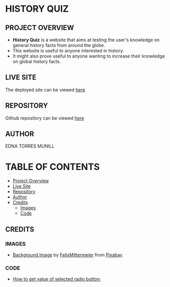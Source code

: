 # HISTORY QUIZ

## PROJECT OVERVIEW

- **History Quiz** is a website that aims at testing the user's knowledge on general history facts from around the globe.
- This website is useful to anyone interested in history.
- It might also prove useful to anyone wanting to increase their knowledge on global history facts.

## LIVE SITE

The deployed site can be viewed [here]()

## REPOSITORY

Github repository can be viewed [here](https://github.com/Ethra8/history-quiz)

## AUTHOR

EDNA TORRES MUNILL

# TABLE OF CONTENTS

- [Project Overview](#project-overview)
- [Live Site](#live-site)
- [Repository](#repository)
- [Author](#author)
- [Credits](#credits)
    * [Images](#images)
    * [Code](#code)

## CREDITS

### IMAGES

- [Background Image](https://pixabay.com/photos/milky-way-stars-night-sky-2695569/) by <a href="https://pixabay.com/users/felixmittermeier-4397258/" target=_blank >FelixMittermeier</a> from <a href="https://pixabay.com">Pixabay</a>

### CODE
- [How to get value of selected radio button](https://www.geeksforgeeks.org/how-to-get-value-of-selected-radio-button-using-javascript/);
